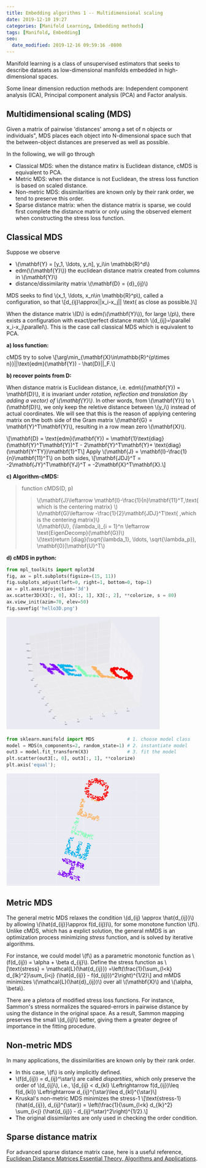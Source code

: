 ```yaml
---
title: Embedding algorithms 1 -- Multidimensional scaling
date: 2019-12-10 19:27
categories: [Manifold Learning, Embedding methods]
tags: [Manifold, Embedding]
seo:
  date_modified: 2019-12-16 09:59:16 -0800
---
```


Manifold learning is a class of unsupervised estimators that seeks to describe datasets as low-dimensional manifolds embedded in high-dimensional spaces. 

Some linear dimension reduction methods are: Independent component analysis (ICA), Principal component analysis (PCA)  and Factor analysis.

## Multidimensional scaling (MDS)
Given a matrix of pairwise 'distances' among a set of n objects or individuals", MDS places each object into N-dimensional space such that the between-object distances are preserved as well as possible.

In the following, we will go through 
- Classical MDS: when the distance matirx is Euclidean distance, cMDS is equivalent to PCA.
- Metric MDS: when the distance is not Euclidean, the stress loss function is based on scaled distance.
- Non-metric MDS: dissimilarities are known only by their rank order, we tend to preserve this order.
- Sparse distance matrix: when the distance matrix is sparse, we could first complete the distance matrix or only using the observed element when constructing the stress loss function.  

## Classical MDS

Suppose we observe
- \\(\mathbf{Y} = [y_1, \ldots, y_n], y_i\in \mathbb{R}^d\\)
- edm(\\(\mathbf{Y}\\)) the euclidean distance matrix created from columns in \\(\mathbf{Y}\\)
- distance/dissimilarity matrix \\(\mathbf{D} = \{d\}_{ij}\\)

MDS seeks to find \\(x_1, \ldots, x_n\in \mathbb{R}^p\\), called a configuration, so that
\\[d_{ij}\approx||x_i-x_j|| \text{ as close as possible.}\\]

When the distance matrix \\(D\\) is  edm(\\(\mathbf{Y}\\)), for large \\(p\\), there exists a configuration with exact/perfect distance match \\(d_{ij}=\parallel x_i-x_j\parallel\\). This is the case call classical MDS which is equivalent to PCA. 

**a) loss function:**

cMDS try to solve 
\\[\arg\min_{\mathbf{X}\in\mathbb{R}^{p\times n}}||\text{edm}(\mathbf{Y}) - \hat{D}||_F.\\]

**b) recover points from D:**

When distance matrix is Euclidean distance, i.e. edm\\((\mathbf{Y}) = \mathbf{D}\\), it is invariant under *rotation, reflection and translation (by adding a vector) of \\(\mathbf{Y}\\)*. In other words, from \\(\mathbf{Y}\\) to \\(\mathbf{D}\\), we only keep the reletive distance between \\(y_i\\) instead of actual coordinates. We will see that this is the reason of applying centering matrix on the both side of the Gram matrix \\(\mathbf{G} = \mathbf{Y}^T\mathbf{Y}\\), resulting in a row mean zero \\(\mathbf{X}\\).

\\[\mathbf{D} = \text{edm}(\mathbf{Y}) = \mathbf{1}\text{diag}(\mathbf{Y}^T\mathbf{Y})^T - 2\mathbf{Y}^T\mathbf{Y}+ \text{diag}(\mathbf{Y^TY})\mathbf{1}^T\\]
Apply \\(\mathbf{J} = \mathbf{I}-\frac{1}{n}\mathbf{11}^T\\) on both sides,
\\[\mathbf{JDJ}^T = -2\mathbf{JY}^T\mathbf{YJ}^T = -2\mathbf{X}^T\mathbf{X}.\\]



**c) Algorithm-cMDS:**
> function cMDS(D, p)
>> \\(\mathbf{J}\leftarrow \mathbf{I}-\frac{1}{n}\mathbf{11}^T,\text{ which is the centering matrix} \\)<br/> 
>> \\(\mathbf{G}\leftarrow -\frac{1}{2}\mathbf{JDJ}^T\text{ ,which is the centering matrix}\\)<br/>
>> \\(\mathbf{U}, (\lambda_i)_{i = 1}^n \leftarrow \text{EigenDecomp}(\mathbf{G})\\)<br/>
>> \\(\text{return [diag}(\sqrt{\lambda_1}, \ldots, \sqrt{\lambda_p}), \mathbf{0}]\mathbf{U}^T\\)<br/>

**d) cMDS in python:**

```python
from mpl_toolkits import mplot3d
fig, ax = plt.subplots(figsize=(15, 11))
fig.subplots_adjust(left=0, right=1, bottom=0, top=1)
ax = plt.axes(projection='3d')
ax.scatter3D(X3[:, 0], X3[:, 1], X3[:, 2], **colorize, s = 80)
ax.view_init(azim=70, elev=50)
fig.savefig('hello3D.png')
```
<img src="/assets/img/sample/hello3D.png" alt="hello3D" width="400" class="center"/>

```python
from sklearn.manifold import MDS            # 1. choose model class
model = MDS(n_components=2, random_state=1) # 2. instantiate model
out3 = model.fit_transform(X3)              # 3. fit the model
plt.scatter(out3[:, 0], out3[:, 1], **colorize)
plt.axis('equal');
```

<img src="/assets/img/sample/hello2D.png" alt="hello3D" width="400" class="center"/>

## Metric MDS

The general metric MDS relaxes the condition \\(d_{ij} \approx \hat{d_{ij}}\\) by allowing \\(\hat{d_{ij}}\approx f(d_{ij})\\), for some monotone function \\(f\\). Unlike cMDS, which has a explict solution, the general mMDS is an optimization process minimizing *stress* function, and is solved by iterative algorithms.

For instance, we could model \\(f\\) as a parametric monotonic function as \\(f(d_{ij}) = \alpha + \beta d_{ij}\\). Define the stress function as
\\[\text{stress} = \mathcal{L}(\hat{d_{ij}}) =\left(\frac{1}{\sum_{l<k} d_{lk}^2}\sum_{i<j} (\hat{d_{ij}} - f(d_{ij}))^2\right)^{1/2}\\]
and mMDS minimizes \\(\mathcal{L}(\hat{d}_{ij})\\) over all \\(\mathbf{X}\\) and \\(\alpha, \beta\\).

There are a pletora of modified stress loss functions. For instance, Sammon's stress normalizes the squared-errors in pairwise distance by using the distance in the original space. As a result, Sammon mapping preserves the small \\(d_{ij}\\) better, giving them a greater degree of importance in the fitting procedure.


## Non-metric MDS

In many applications, the dissimilarities are known only by their rank order.
- In this case, \\(f\\) is only implicitly defined.
- \\(f(d_{ij}) = d_{ij}^\star\\) are called *dispartities*, which only preserve the order of \\(d_{ij}\\), i.e., 
\\[d_{ij} < d_{kl} \Leftrightarrow f(d_{ij})\leq f(d_{kl}) \Leftrightarrow d_{ij}^{\star}\leq d_{kl}^{\star}\\]
- Kruskal's non-metric MDS minimizes the stress-1
\\[\text{stress-1}(\hat{d_{ij}}, d_{ij}^{\star}) = \left(\frac{1}{\sum_{l<k} d_{lk}^2} \sum_{i<j} (\hat{d_{ij}} - d_{ij}^\star)^2\right)^{1/2}.\\]
- The original dissimilarites are only used in checking the order condition.



## Sparse distance matrix
For advanced sparse distance matrix case, here is a useful reference, 
[Euclidean Distance Matrices Essential Theory, Algorithms and Applications](https://arxiv.org/abs/1502.07541).